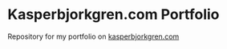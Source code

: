 # Kasperbjorkgren.com Portfolio
Repository for my portfolio on [kasperbjorkgren.com](https://kasperbjorkgren.com/)